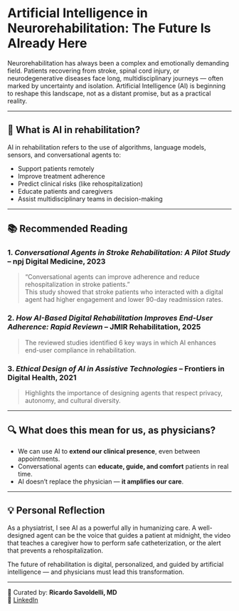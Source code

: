 # Artificial Intelligence in Neurorehabilitation: The Future Is Already Here

Neurorehabilitation has always been a complex and emotionally demanding field. Patients recovering from stroke, spinal cord injury, or neurodegenerative diseases face long, multidisciplinary journeys — often marked by uncertainty and isolation. Artificial Intelligence (AI) is beginning to reshape this landscape, not as a distant promise, but as a practical reality.

---

## 🧠 What is AI in rehabilitation?

AI in rehabilitation refers to the use of algorithms, language models, sensors, and conversational agents to:

- Support patients remotely  
- Improve treatment adherence  
- Predict clinical risks (like rehospitalization)  
- Educate patients and caregivers  
- Assist multidisciplinary teams in decision-making

---

## 📚 Recommended Reading

### 1. *Conversational Agents in Stroke Rehabilitation: A Pilot Study* – npj Digital Medicine, 2023  
> “Conversational agents can improve adherence and reduce rehospitalization in stroke patients.”  
This study showed that stroke patients who interacted with a digital agent had higher engagement and lower 90-day readmission rates.

### 2. *How AI-Based Digital Rehabilitation Improves End-User Adherence: Rapid Reviewn* – JMIR Rehabilitation, 2025  
> The reviewed studies identified 6 key ways in which AI enhances end-user compliance in rehabilitation.

### 3. *Ethical Design of AI in Assistive Technologies* – Frontiers in Digital Health, 2021  
> Highlights the importance of designing agents that respect privacy, autonomy, and cultural diversity.

---

## 🔍 What does this mean for us, as physicians?

- We can use AI to **extend our clinical presence**, even between appointments.  
- Conversational agents can **educate, guide, and comfort** patients in real time.  
- AI doesn’t replace the physician — **it amplifies our care**.

---

## 💡 Personal Reflection

As a physiatrist, I see AI as a powerful ally in humanizing care. A well-designed agent can be the voice that guides a patient at midnight, the video that teaches a caregiver how to perform safe catheterization, or the alert that prevents a rehospitalization.

The future of rehabilitation is digital, personalized, and guided by artificial intelligence — and physicians must lead this transformation.

---

📌 Curated by: **Ricardo Savoldelli, MD**  
🔗 [LinkedIn]((https://www.linkedin.com/in/ricardo-diaz-savoldelli/))  
